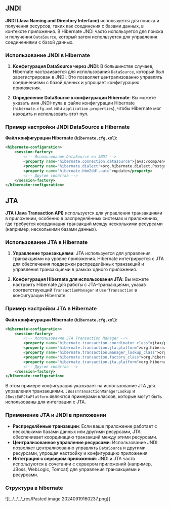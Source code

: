 ## JNDI 

**JNDI (Java Naming and Directory Interface)** используется для поиска и получения ресурсов, таких как соединения с базами данных, в контексте приложения. В Hibernate JNDI часто используется для поиска и получения `DataSource`, который затем используется для управления соединениями с базой данных.

### Использование JNDI в Hibernate

1. **Конфигурация DataSource через JNDI**: В большинстве случаев, Hibernate настраивается для использования `DataSource`, который был зарегистрирован в JNDI. Это позволяет централизованно управлять соединениями с базой данных и упрощает конфигурацию приложения.
    
2. **Определение DataSource в конфигурации Hibernate**: Вы можете указать имя JNDI-пула в файле конфигурации Hibernate (`hibernate.cfg.xml` или `application.properties`), чтобы Hibernate мог находить и использовать этот пул.
    

### Пример настройки JNDI DataSource в Hibernate

**Файл конфигурации Hibernate (`hibernate.cfg.xml`):**

```xml
<hibernate-configuration>
    <session-factory>
        <!-- Использование DataSource из JNDI -->
        <property name="hibernate.connection.datasource">java:/comp/env/jdbc/MyDataSource</property>
        <property name="hibernate.dialect">org.hibernate.dialect.PostgreSQLDialect</property>
        <property name="hibernate.hbm2ddl.auto">update</property>
        <!-- Другие свойства -->
    </session-factory>
</hibernate-configuration>
```

## JTA 

**JTA (Java Transaction API)** используется для управления транзакциями в приложении, особенно в распределённых системах и приложениях, где требуется координация транзакций между несколькими ресурсами (например, несколькими базами данных).

### Использование JTA в Hibernate

1. **Управление транзакциями**: JTA используется для управления транзакциями на уровне приложения. Hibernate интегрируется с JTA для обеспечения поддержки распределённых транзакций и управления транзакциями в рамках одного приложения.
    
2. **Конфигурация Hibernate для использования JTA**: Вы можете настроить Hibernate для работы с JTA-транзакциями, указав соответствующий `TransactionManager` и `UserTransaction` в конфигурации Hibernate.
    

### Пример настройки JTA в Hibernate

**Файл конфигурации Hibernate (`hibernate.cfg.xml`):**

```xml
<hibernate-configuration>
    <session-factory>
        <!-- Использование JTA Transaction Manager -->
        <property name="hibernate.transaction.coordinator_class">jta</property>
        <property name="hibernate.transaction.jta.platform">org.hibernate.engine.transaction.jta.platform.internal.JBossEAPJtaPlatform</property>
        <property name="hibernate.transaction.manager_lookup_class">org.hibernate.engine.transaction.jta.platform.internal.JBossTransactionManagerLookup</property>
        <property name="hibernate.transaction.factory_class">org.hibernate.engine.transaction.internal.jta.JtaTransactionFactory</property>
        <property name="hibernate.transaction.jta.platform">org.hibernate.engine.transaction.jta.platform.internal.JBossEAPJtaPlatform</property>
        <!-- Другие свойства -->
    </session-factory>
</hibernate-configuration>
```

В этом примере конфигурация указывает на использование JTA для управления транзакциями. `JBossTransactionManagerLookup` и `JBossEAPJtaPlatform` являются примерами классов, которые могут быть использованы для интеграции с JTA.

### Применение JTA и JNDI в приложении

- **Распределённые транзакции**: Если ваше приложение работает с несколькими базами данных или другими ресурсами, JTA обеспечивает координацию транзакций между этими ресурсами.
- **Централизованное управление ресурсами**: Использование JNDI позволяет централизованно управлять `DataSource` и другими ресурсами, упрощая настройку и конфигурацию приложения.
- **Интеграция с сервером приложений**: JNDI и JTA часто используются в сочетании с сервером приложений (например, JBoss, WebLogic, Tomcat) для управления транзакциями и ресурсами.

### Структура в hibernate

![[../../../_res/Pasted image 20240919160237.png]]